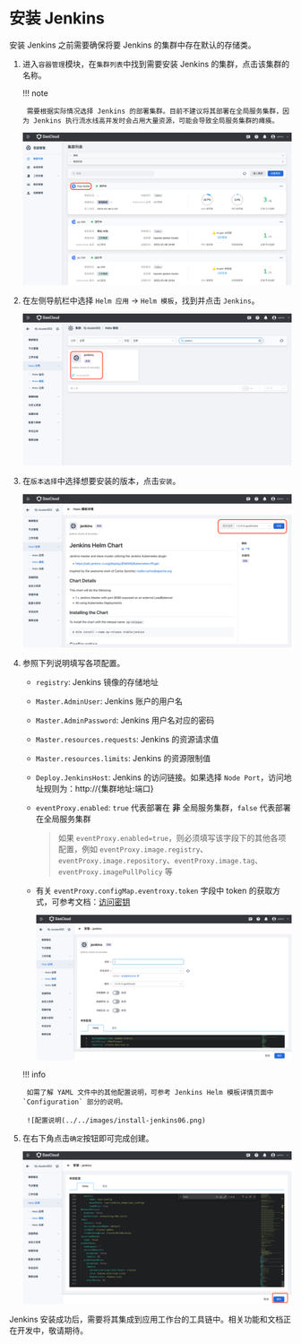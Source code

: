 # 安装 Jenkins

安装 Jenkins 之前需要确保将要 Jenkins 的集群中存在默认的存储类。

1. 进入`容器管理`模块，在`集群列表`中找到需要安装 Jenkins 的集群，点击该集群的名称。

    !!! note

        需要根据实际情况选择 Jenkins 的部署集群。目前不建议将其部署在全局服务集群，因为 Jenkins 执行流水线高并发时会占用大量资源，可能会导致全局服务集群的瘫痪。

    ![点击集群名称](../../images/install-jenkins01.png)

2. 在左侧导航栏中选择 `Helm 应用` -> `Helm 模板`，找到并点击 `Jenkins`。

    ![jenkins helm](../../images/install-jenkins02.png)

3. 在`版本选择`中选择想要安装的版本，点击`安装`。

    ![安装](../../images/install-jenkins03.png)

4. 参照下列说明填写各项配置。

    - `registry`: Jenkins 镜像的存储地址
    - `Master.AdminUser`: Jenkins 账户的用户名
    - `Master.AdminPassword`: Jenkins 用户名对应的密码
    - `Master.resources.requests`: Jenkins 的资源请求值
    - `Master.resources.limits`: Jenkins 的资源限制值
    - `Deploy.JenkinsHost`: Jenkins 的访问链接。如果选择 `Node Port`，访问地址规则为：http://{集群地址:端口}
    - `eventProxy.enabled`: `true` 代表部署在 **非** 全局服务集群，`false` 代表部署在全局服务集群
        > 如果 `eventProxy.enabled=true`，则必须填写该字段下的其他各项配置，例如 `eventProxy.image.registry`、`eventProxy.image.repository`、`eventProxy.image.tag`、`eventProxy.imagePullPolicy` 等
    - 有关 `eventProxy.configMap.eventroxy.token` 字段中 token 的获取方式，可参考文档：[访问密钥](../../../ghippo/user-guide/password.md)

        ![填写配置](../../images/install-jenkins04.png)

    !!! info

        如需了解 YAML 文件中的其他配置说明，可参考 Jenkins Helm 模板详情页面中 `Configuration` 部分的说明。

        ![配置说明(../../images/install-jenkins06.png)

5. 在右下角点击`确定`按钮即可完成创建。

    ![完成创建](../../images/install-jenkins05.png)

Jenkins 安装成功后，需要将其集成到应用工作台的工具链中。相关功能和文档正在开发中，敬请期待。

<!--
## 集成 Jenkins

目前仅支持集成通过 DCE 5.0 安装的 Jenkins。

1.使用具有 Admin 角色的用户登录 Web 控制台并进入应用工作台。

![Untitled](https://s3-us-west-2.amazonaws.com/secure.notion-static.com/009c15cf-fde5-4adb-bcbb-e9c6f493a7f1/Untitled.png)

2.在左侧导航栏点击平台管理下的`工具链集成`，点击右上角的`集成`按钮。

![Untitled](https://s3-us-west-2.amazonaws.com/secure.notion-static.com/f428d01f-c323-4042-b76a-9083a22f6e86/Untitled.png)

3.选择工具链类型 `Jenkins`，填写集成名称，Jenkins 地址，用户名和密码。如果 Jenkins 地址为 https 协议时，需要提供证书。

![Untitled](https://s3-us-west-2.amazonaws.com/secure.notion-static.com/3c86d35f-f191-427b-946f-8e2531aedbc5/Untitled.png)

-->